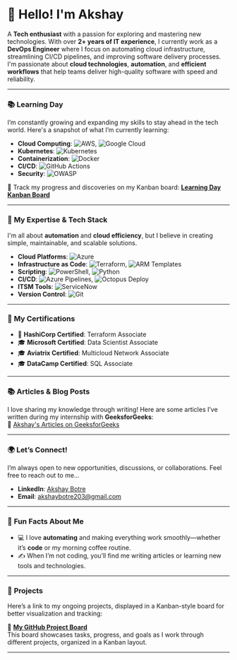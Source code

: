 # 👋 **Hello! I'm Akshay** 

A **Tech enthusiast** with a passion for exploring and mastering new technologies. With over **2+ years of IT experience**, I currently work as a **DevOps Engineer** where I focus on automating cloud infrastructure, streamlining CI/CD pipelines, and improving software delivery processes. I'm passionate about **cloud technologies**, **automation**, and **efficient workflows** that help teams deliver high-quality software with speed and reliability.

---

### 📚 **Learning Day**  
I’m constantly growing and expanding my skills to stay ahead in the tech world. Here's a snapshot of what I’m currently learning:

- **Cloud Computing**: ![AWS](https://img.shields.io/badge/-AWS-232F3E?style=flat&logo=amazon-aws&logoColor=ffffff), ![Google Cloud](https://img.shields.io/badge/-Google%20Cloud-4285F4?style=flat&logo=google-cloud&logoColor=ffffff)  
- **Kubernetes**: ![Kubernetes](https://img.shields.io/badge/-Kubernetes-326CE5?style=flat&logo=kubernetes&logoColor=ffffff)  
- **Containerization**: ![Docker](https://img.shields.io/badge/-Docker-2496ED?style=flat&logo=docker&logoColor=ffffff)  
- **CI/CD**: ![GitHub Actions](https://img.shields.io/badge/-GitHub%20Actions-2088FF?style=flat&logo=github-actions&logoColor=ffffff)  
- **Security**: ![OWASP](https://img.shields.io/badge/-OWASP-7f4b4b?style=flat&logo=owasp&logoColor=ffffff)

🔗 Track my progress and discoveries on my Kanban board: [**Learning Day Kanban Board**](https://github.com/users/aksh104ab/projects/2)

---

### 🎯 **My Expertise & Tech Stack**

I'm all about **automation** and **cloud efficiency**, but I believe in creating simple, maintainable, and scalable solutions. 

- **Cloud Platforms**: ![Azure](https://img.shields.io/badge/-Azure-0089D6?style=flat&logo=microsoft-azure&logoColor=ffffff)  
- **Infrastructure as Code**: ![Terraform](https://img.shields.io/badge/-Terraform-7E34C5?style=flat&logo=terraform&logoColor=ffffff), ![ARM Templates](https://img.shields.io/badge/-ARM%20Templates-D92E3E?style=flat&logo=microsoft&logoColor=ffffff)  
- **Scripting**: ![PowerShell](https://img.shields.io/badge/-PowerShell-2C92C0?style=flat&logo=powershell&logoColor=ffffff), ![Python](https://img.shields.io/badge/-Python-3776AB?style=flat&logo=python&logoColor=ffffff)  
- **CI/CD**: ![Azure Pipelines](https://img.shields.io/badge/-Azure%20Pipelines-00A1D6?style=flat&logo=azure-pipelines&logoColor=ffffff), ![Octopus Deploy](https://img.shields.io/badge/-Octopus%20Deploy-27C6DC?style=flat&logo=octopus-deploy&logoColor=ffffff)  
- **ITSM Tools**: ![ServiceNow](https://img.shields.io/badge/-ServiceNow-2A3C55?style=flat&logo=servicenow&logoColor=ffffff)  
- **Version Control**: ![Git](https://img.shields.io/badge/-Git-F05032?style=flat&logo=git&logoColor=ffffff)

---

### 📜 **My Certifications**

- 🏅 **HashiCorp Certified**: Terraform Associate  
- 🎓 **Microsoft Certified**: Data Scientist Associate  
- 🎓 **Aviatrix Certified**: Multicloud Network Associate  
- 🎓 **DataCamp Certified**: SQL Associate

---

### 📚 **Articles & Blog Posts**

I love sharing my knowledge through writing! Here are some articles I’ve written during my internship with **GeeksforGeeks**:  
🔗 [Akshay's Articles on GeeksforGeeks](https://www.geeksforgeeks.org/user/akshaybotre203/contributions/)

---

### 🌍 **Let’s Connect!**

I’m always open to new opportunities, discussions, or collaborations. Feel free to reach out to me...

- **LinkedIn**: [Akshay Botre](https://www.linkedin.com/in/akshaybotre/)  
- **Email**: [akshaybotre203@gmail.com](mailto:akshaybotre203@gmail.com)

---

### 🧩 **Fun Facts About Me**

- 💻 I love **automating** and making everything work smoothly—whether it’s **code** or my morning coffee routine.  
- ✍️ When I’m not coding, you’ll find me writing articles or learning new tools and technologies.  

---

### 📂 **Projects**

Here’s a link to my ongoing projects, displayed in a Kanban-style board for better visualization and tracking:

🔗 [**My GitHub Project Board**](https://github.com/users/aksh104ab/projects/2)  
This board showcases tasks, progress, and goals as I work through different projects, organized in a Kanban layout.

---
